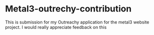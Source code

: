 # Metal3-outrechy-contribution
This is submission for my Outreachy application for the metal3 website project. I would really appreciate feedback on this
